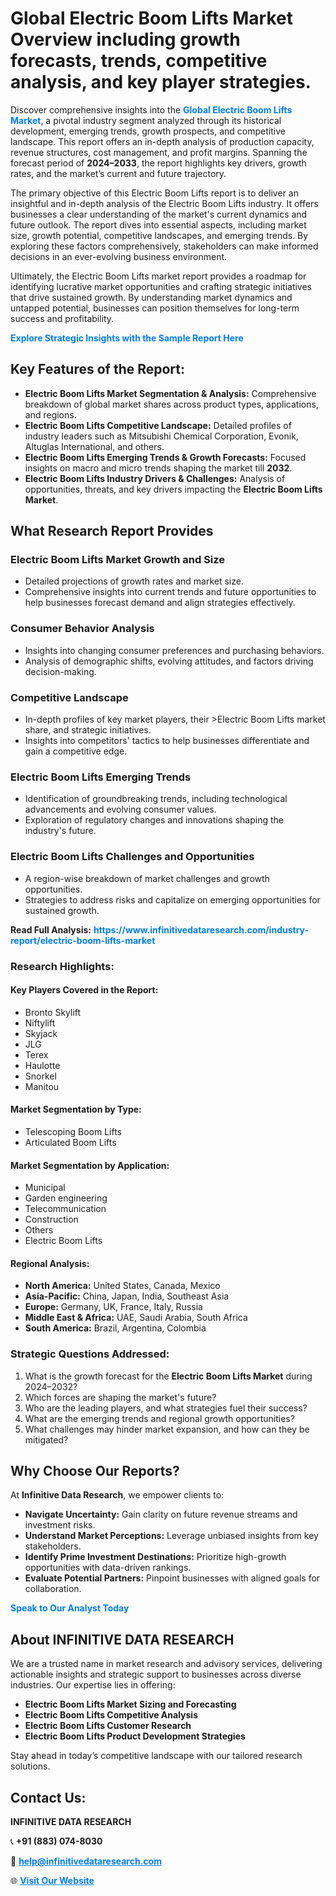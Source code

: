 <h1>Global Electric Boom Lifts Market Overview including growth forecasts, trends, competitive analysis, and key player strategies.</h1>
<p>
Discover comprehensive insights into the 
<a href="https://www.infinitivedataresearch.com/industry-report/electric-boom-lifts-market" rel="dofollow" style="color: #007BFF; text-decoration: none;"><strong>Global Electric Boom Lifts Market</strong></a>, a pivotal industry segment analyzed through its historical development, emerging trends, growth prospects, and competitive landscape. This report offers an in-depth analysis of production capacity, revenue structures, cost management, and profit margins. Spanning the forecast period of <strong>2024–2033</strong>, the report highlights key drivers, growth rates, and the market’s current and future trajectory.
</p>
<p>
The primary objective of this Electric Boom Lifts report is to deliver an insightful and in-depth analysis of the Electric Boom Lifts industry. It offers businesses a clear understanding of the market's current dynamics and future outlook. The report dives into essential aspects, including market size, growth potential, competitive landscapes, and emerging trends. By exploring these factors comprehensively, stakeholders can make informed decisions in an ever-evolving business environment.
</p>
<p>
Ultimately, the Electric Boom Lifts market report provides a roadmap for identifying lucrative market opportunities and crafting strategic initiatives that drive sustained growth. By understanding market dynamics and untapped potential, businesses can position themselves for long-term success and profitability.
</p>
<p>
<a href="https://www.infinitivedataresearch.com/request-sample/reportId=111380" style="color: #007BFF; text-decoration: none;"><strong>Explore Strategic Insights with the Sample Report Here</strong></a>
</p>

<h2>Key Features of the Report:</h2>
<ul>
<li><strong>Electric Boom Lifts Market Segmentation & Analysis:</strong> Comprehensive breakdown of global market shares across product types, applications, and regions.</li>
<li><strong>Electric Boom Lifts Competitive Landscape:</strong> Detailed profiles of industry leaders such as Mitsubishi Chemical Corporation, Evonik, Altuglas International, and others.</li>
<li><strong>Electric Boom Lifts Emerging Trends & Growth Forecasts:</strong> Focused insights on macro and micro trends shaping the market till <strong>2032</strong>.</li>
<li><strong>Electric Boom Lifts Industry Drivers & Challenges:</strong> Analysis of opportunities, threats, and key drivers impacting the <strong>Electric Boom Lifts Market</strong>.</li>
</ul>

<h2>What Research Report Provides</h2>
<h3>Electric Boom Lifts Market Growth and Size</h3>
<ul>
<li>Detailed projections of growth rates and market size.</li>
<li>Comprehensive insights into current trends and future opportunities to help businesses forecast demand and align strategies effectively.</li>
</ul>

<h3>Consumer Behavior Analysis</h3>
<ul>
<li>Insights into changing consumer preferences and purchasing behaviors.</li>
<li>Analysis of demographic shifts, evolving attitudes, and factors driving decision-making.</li>
</ul>

<h3>Competitive Landscape</h3>
<ul>
<li>In-depth profiles of key market players, their >Electric Boom Lifts market share, and strategic initiatives.</li>
<li>Insights into competitors' tactics to help businesses differentiate and gain a competitive edge.</li>
</ul>

<h3>Electric Boom Lifts Emerging Trends</h3>
<ul>
<li>Identification of groundbreaking trends, including technological advancements and evolving consumer values.</li>
<li>Exploration of regulatory changes and innovations shaping the industry's future.</li>
</ul>

<h3>Electric Boom Lifts Challenges and Opportunities</h3>
<ul>
<li>A region-wise breakdown of market challenges and growth opportunities.</li>
<li>Strategies to address risks and capitalize on emerging opportunities for sustained growth.</li>
</ul>
<p><strong>Read Full Analysis:</strong> <a href="https://www.infinitivedataresearch.com/industry-report/electric-boom-lifts-market" rel="dofollow" style="color: #007BFF; text-decoration: none;"><strong>https://www.infinitivedataresearch.com/industry-report/electric-boom-lifts-market</strong></a></p>
<h3>Research Highlights:</h3>
<h4>Key Players Covered in the Report:</h4>
<ul><li>Bronto Skylift</li><li>Niftylift</li><li>Skyjack</li><li>JLG</li><li>Terex</li><li>Haulotte</li><li>Snorkel</li><li>Manitou</li></ul>
<h4>Market Segmentation by Type:</h4>
<ul><li>Telescoping Boom Lifts</li><li>Articulated Boom Lifts</li></ul>
<h4>Market Segmentation by Application:</h4>
<ul><li>Municipal</li><li>Garden engineering</li><li>Telecommunication</li><li>Construction</li><li>Others</li><li>Electric Boom Lifts</li></ul>

<h4>Regional Analysis:</h4>
<ul>
<li><strong>North America:</strong> United States, Canada, Mexico</li>
<li><strong>Asia-Pacific:</strong> China, Japan, India, Southeast Asia</li>
<li><strong>Europe:</strong> Germany, UK, France, Italy, Russia</li>
<li><strong>Middle East & Africa:</strong> UAE, Saudi Arabia, South Africa</li>
<li><strong>South America:</strong> Brazil, Argentina, Colombia</li>
</ul>

<h3>Strategic Questions Addressed:</h3>
<ol>
<li>What is the growth forecast for the <strong>Electric Boom Lifts Market</strong> during 2024–2032?</li>
<li>Which forces are shaping the market's future?</li>
<li>Who are the leading players, and what strategies fuel their success?</li>
<li>What are the emerging trends and regional growth opportunities?</li>
<li>What challenges may hinder market expansion, and how can they be mitigated?</li>
</ol>

<h2>Why Choose Our Reports?</h2>
<p>At <strong>Infinitive Data Research</strong>, we empower clients to:</p>
<ul>
<li><strong>Navigate Uncertainty:</strong> Gain clarity on future revenue streams and investment risks.</li>
<li><strong>Understand Market Perceptions:</strong> Leverage unbiased insights from key stakeholders.</li>
<li><strong>Identify Prime Investment Destinations:</strong> Prioritize high-growth opportunities with data-driven rankings.</li>
<li><strong>Evaluate Potential Partners:</strong> Pinpoint businesses with aligned goals for collaboration.</li>
</ul>
<p><a href="https://www.infinitivedataresearch.com/industry-report/electric-boom-lifts-market" rel="dofollow" style="color: #007BFF; text-decoration: none;"><strong>Speak to Our Analyst Today</strong></a></p>

<h2>About INFINITIVE DATA RESEARCH</h2>
<p>We are a trusted name in market research and advisory services, delivering actionable insights and strategic support to businesses across diverse industries. Our expertise lies in offering:</p>
<ul>
<li><strong>Electric Boom Lifts Market Sizing and Forecasting</strong></li>
<li><strong>Electric Boom Lifts Competitive Analysis</strong></li>
<li><strong>Electric Boom Lifts Customer Research</strong></li>
<li><strong>Electric Boom Lifts Product Development Strategies</strong></li>
</ul>
<p>Stay ahead in today’s competitive landscape with our tailored research solutions.</p>

<h2>Contact Us:</h2>
<p><strong>INFINITIVE DATA RESEARCH</strong></p>
<p>📞 <strong>+91 (883) 074-8030</strong></p>
<p>📧 <strong><a href="mailto:help@infinitivedataresearch.com" style="color: #007BFF;">help@infinitivedataresearch.com</a></strong></p>
<p>🌐 <strong><a href="https://www.infinitivedataresearch.com" rel="dofollow" style="color: #007BFF;">Visit Our Website</a></strong></p>